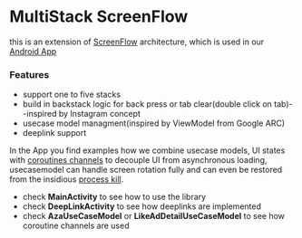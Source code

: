 # MultiStack ScreenFlow

this is an extension of [ScreenFlow](https://github.com/willhaben/WhScreenFlow) architecture, which is used in our [Android App](https://play.google.com/store/apps/details?id=at.willhaben)



### Features

- support one to five stacks
- build in backstack logic for back press or tab clear(double click on tab)--inspired by Instagram concept
- usecase model managment(inspired by ViewModel from Google ARC)
- deeplink support

In the App you find examples how we combine usecase models, UI states with [coroutines channels](https://kotlinlang.org/docs/reference/coroutines/channels.html) to decouple UI from asynchronous loading, usecasemodel can handle screen rotation fully and can even be restored from the insidious [process kill](https://medium.com/inloopx/android-process-kill-and-the-big-implications-for-your-app-1ecbed4921cb).
- check **MainActivity** to see how to use the library
- check **DeepLinkActivity** to see how deeplinks are implemented
- check **AzaUseCaseModel** or **LikeAdDetailUseCaseModel** to see how coroutine channels are used
